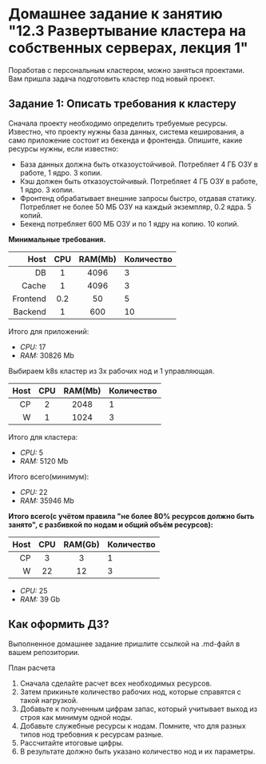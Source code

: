 # Домашнее задание к занятию "12.3 Развертывание кластера на собственных серверах, лекция 1"
Поработав с персональным кластером, можно заняться проектами. Вам пришла задача подготовить кластер под новый проект.

## Задание 1: Описать требования к кластеру
Сначала проекту необходимо определить требуемые ресурсы. Известно, что проекту нужны база данных, система кеширования, а само приложение состоит из бекенда и фронтенда. Опишите, какие ресурсы нужны, если известно:

* База данных должна быть отказоустойчивой. Потребляет 4 ГБ ОЗУ в работе, 1 ядро. 3 копии.
* Кэш должен быть отказоустойчивый. Потребляет 4 ГБ ОЗУ в работе, 1 ядро. 3 копии.
* Фронтенд обрабатывает внешние запросы быстро, отдавая статику. Потребляет не более 50 МБ ОЗУ на каждый экземпляр, 0.2 ядра. 5 копий.
* Бекенд потребляет 600 МБ ОЗУ и по 1 ядру на копию. 10 копий.

**Минимальные требования.**

Host| CPU | RAM(Mb) | Количество  
---:|:---:|:---:|:----
DB | 1 |  4096 | 3
Cache | 1 | 4096 | 3
Frontend | 0.2 | 50 | 5
Backend | 1 | 600 | 10

Итого для приложений:
- *CPU:* 17
- *RAM:* 30826 Mb

Выбираем k8s кластер из 3х рабочих нод и 1 управляющая.

Host| CPU | RAM(Mb) | Количество  
---:|:---:|:---:|:----
CP | 2 |  2048 | 1
W | 1 | 1024 | 3

Итого для кластера:
- *CPU:* 5
- *RAM:* 5120 Mb

Итого всего(минимум): 
- *CPU:* 22
- *RAM:* 35946 Mb

**Итого всего(с учётом правила "не более 80% ресурсов должно быть занято", с разбивкой по нодам и общий объём ресурсов):**

Host| CPU | RAM(Gb) | Количество  
---:|:---:|:---:|:----
CP | 3 |  3 | 1
W | 22 | 12 | 3

- *CPU:* 25
- *RAM:* 39 Gb

## Как оформить ДЗ?

Выполненное домашнее задание пришлите ссылкой на .md-файл в вашем репозитории.

План расчета
1. Сначала сделайте расчет всех необходимых ресурсов.
2. Затем прикиньте количество рабочих нод, которые справятся с такой нагрузкой.
3. Добавьте к полученным цифрам запас, который учитывает выход из строя как минимум одной ноды.
4. Добавьте служебные ресурсы к нодам. Помните, что для разных типов нод требовния к ресурсам разные.
5. Рассчитайте итоговые цифры.
6. В результате должно быть указано количество нод и их параметры.